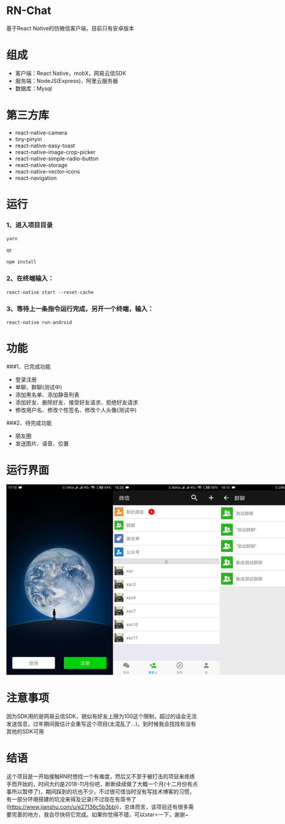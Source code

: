 # RN-Chat
基于React Native的仿微信客户端，目前只有安卓版本

# 组成
- 客户端：React Native，mobX，网易云信SDK
- 服务端：NodeJS(Express)，阿里云服务器
- 数据库：Mysql

# 第三方库
- react-native-camera
- tiny-pinyin
- react-native-easy-toast
- react-native-image-crop-picker
- react-native-simple-radio-button
- react-native-storage
- react-native-vector-icons
- react-navigation

# 运行
### 1、进入项目目录
```
yarn
```
or
```
npm install
```

### 2、在终端输入：
```
react-native start --reset-cache
```

### 3、等待上一条指令运行完成，另开一个终端，输入：
```
react-native run-android
```

# 功能
###1、已完成功能
- 登录注册
- 单聊、群聊(测试中)
- 添加黑名单、添加静音列表
- 添加好友、删除好友、接受好友请求、拒绝好友请求
- 修改用户名、修改个性签名、修改个人头像(测试中)

###2、待完成功能
- 朋友圈
- 发送图片、语音、位置


# 运行界面
<div style="display:flex">
    <img src="./assets/preview/1.jpg" height="500" width="280" style="float:left">
    <img src="./assets/preview/2.jpg" height="500" width="280" style="float:left">
    <img src="./assets/preview/3.png" height="500" width="280">
    <img src="./assets/preview/4.jpg" height="500" width="280">
    <img src="./assets/preview/5.png" height="500" width="280">
    <img src="./assets/preview/6.jpg" height="500" width="280">
    <img src="./assets/preview/7.png" height="500" width="280">
    <img src="./assets/preview/8.jpg" height="500" width="280">
    <img src="./assets/preview/9.png" height="500" width="280">
    <img src="./assets/preview/10.jpg" height="500" width="280">
    <img src="./assets/preview/11.png" height="500" width="280">
    <img src="./assets/preview/12.jpg" height="500" width="280">
    <img src="./assets/preview/13.png" height="500" width="280">
    <img src="./assets/preview/14.jpg" height="500" width="280">
    <img src="./assets/preview/15.png" height="500" width="280">
    <img src="./assets/preview/16.jpg" height="500" width="280">
    <img src="./assets/preview/17.png" height="500" width="280">
    <img src="./assets/preview/18.jpg" height="500" width="280">
    <img src="./assets/preview/19.png" height="500" width="280">
    <img src="./assets/preview/20.jpg" height="500" width="280">
    <img src="./assets/preview/21.png" height="500" width="280">
    <img src="./assets/preview/22.jpg" height="500" width="280">
    <img src="./assets/preview/23.png" height="500" width="280">
    <img src="./assets/preview/24.jpg" height="500" width="280">
    <img src="./assets/preview/25.png" height="500" width="280">
    <img src="./assets/preview/27.jpg" height="500" width="280">
</div>


# 注意事项
因为SDK用的是网易云信SDK，貌似有好友上限为100这个限制，超过的话会无法发送信息，过年期间我估计会重写这个项目(太混乱了...)，到时候我会找找有没有其他的SDK可用

# 结语
这个项目是一开始接触RN时想找一个有难度，然后又不至于被打击的项目来练练手而开始的，时间大约是2018-11月份吧，断断续续做了大概一个月(十二月份有点事所以暂停了)，期间踩到的坑也不少，不过很可惜当时没有写技术博客的习惯，有一部分环境搭建的坑没来得及记录(不过现在有简书了(https://www.jianshu.com/u/e27136c5b3bb))，总体而言，该项目还有很多需要完善的地方，我会尽快将它完成。如果你觉得不错，可以star⭐一下，谢谢~





